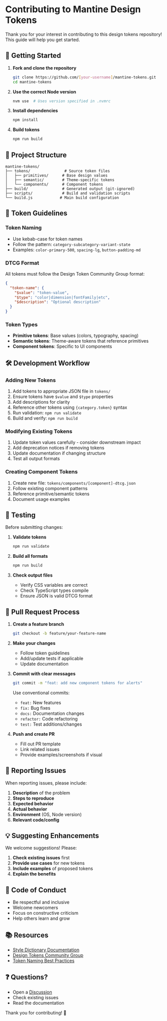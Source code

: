 # Contributing to Mantine Design Tokens

Thank you for your interest in contributing to this design tokens repository! This guide will help you get started.

## 🚀 Getting Started

1. **Fork and clone the repository**
   ```bash
   git clone https://github.com/[your-username]/mantine-tokens.git
   cd mantine-tokens
   ```

2. **Use the correct Node version**
   ```bash
   nvm use  # Uses version specified in .nvmrc
   ```

3. **Install dependencies**
   ```bash
   npm install
   ```

4. **Build tokens**
   ```bash
   npm run build
   ```

## 📁 Project Structure

```
mantine-tokens/
├── tokens/               # Source token files
│   ├── primitives/      # Base design values
│   ├── semantic/        # Theme-specific tokens
│   └── components/      # Component tokens
├── build/               # Generated output (git-ignored)
├── scripts/             # Build and validation scripts
└── build.js            # Main build configuration
```

## 🎨 Token Guidelines

### Token Naming

- Use kebab-case for token names
- Follow the pattern: `category-subcategory-variant-state`
- Examples: `color-primary-500`, `spacing-lg`, `button-padding-md`

### DTCG Format

All tokens must follow the Design Token Community Group format:

```json
{
  "token-name": {
    "$value": "token-value",
    "$type": "color|dimension|fontFamily|etc",
    "$description": "Optional description"
  }
}
```

### Token Types

- **Primitive tokens**: Base values (colors, typography, spacing)
- **Semantic tokens**: Theme-aware tokens that reference primitives
- **Component tokens**: Specific to UI components

## 🛠️ Development Workflow

### Adding New Tokens

1. Add tokens to appropriate JSON file in `tokens/`
2. Ensure tokens have `$value` and `$type` properties
3. Add descriptions for clarity
4. Reference other tokens using `{category.token}` syntax
5. Run validation: `npm run validate`
6. Build and verify: `npm run build`

### Modifying Existing Tokens

1. Update token values carefully - consider downstream impact
2. Add deprecation notices if removing tokens
3. Update documentation if changing structure
4. Test all output formats

### Creating Component Tokens

1. Create new file: `tokens/components/[component]-dtcg.json`
2. Follow existing component patterns
3. Reference primitive/semantic tokens
4. Document usage examples

## 🧪 Testing

Before submitting changes:

1. **Validate tokens**
   ```bash
   npm run validate
   ```

2. **Build all formats**
   ```bash
   npm run build
   ```

3. **Check output files**
   - Verify CSS variables are correct
   - Check TypeScript types compile
   - Ensure JSON is valid DTCG format

## 📝 Pull Request Process

1. **Create a feature branch**
   ```bash
   git checkout -b feature/your-feature-name
   ```

2. **Make your changes**
   - Follow token guidelines
   - Add/update tests if applicable
   - Update documentation

3. **Commit with clear messages**
   ```bash
   git commit -m "feat: add new component tokens for alerts"
   ```

   Use conventional commits:
   - `feat:` New features
   - `fix:` Bug fixes
   - `docs:` Documentation changes
   - `refactor:` Code refactoring
   - `test:` Test additions/changes

4. **Push and create PR**
   - Fill out PR template
   - Link related issues
   - Provide examples/screenshots if visual

## 🐛 Reporting Issues

When reporting issues, please include:

1. **Description** of the problem
2. **Steps to reproduce**
3. **Expected behavior**
4. **Actual behavior**
5. **Environment** (OS, Node version)
6. **Relevant code/config**

## 💡 Suggesting Enhancements

We welcome suggestions! Please:

1. **Check existing issues** first
2. **Provide use cases** for new tokens
3. **Include examples** of proposed tokens
4. **Explain the benefits**

## 🤝 Code of Conduct

- Be respectful and inclusive
- Welcome newcomers
- Focus on constructive criticism
- Help others learn and grow

## 📚 Resources

- [Style Dictionary Documentation](https://amzn.github.io/style-dictionary/)
- [Design Tokens Community Group](https://design-tokens.org/)
- [Token Naming Best Practices](https://design-tokens.org/naming/)

## ❓ Questions?

- Open a [Discussion](https://github.com/[org]/mantine-tokens/discussions)
- Check existing issues
- Read the documentation

Thank you for contributing! 🎉